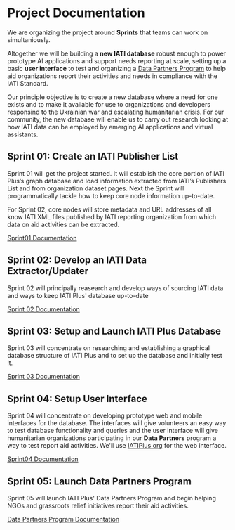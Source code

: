 # Project Documentation

We are organizing the project around **Sprints** that teams can work on simultaniously.

Altogether we will be building a **new IATI database** robust enough to power prototype AI applications and support needs reporting at scale, setting up a basic **user interface** to test and organizing a [Data Partners Program](https://github.com/Humanitarian-AI/IATIPlus/blob/main/Documentation/DataPartners.md) to help aid organizations report their activities and needs in compliance with the IATI Standard.

Our principle objective is to create a new database where a need for one exists and to make it available for use to organizations and developers responsind to the Ukrainian war and escalating humanitarian crisis. For our community, the new database will enable us to carry out research looking at how IATI data can be employed by emerging AI applications and virtual assistants.

## Sprint 01: Create an IATI Publisher List

Sprint 01 will get the project started. It will establish the core portion of IATI Plus’s graph database and load information extracted from IATI’s Publishers List and from organization dataset pages. Next the Sprint will programmatically tackle how to keep core node information up-to-date.

For Sprint 02, core nodes will store metadata and URL addresses of all know IATI XML files published by IATI reporting organization from which data on aid activities can be extracted.

[Sprint01 Documentation](https://github.com/Humanitarian-AI/IATIPlus/blob/main/Documentation/Sprint01.md)

## Sprint 02: Develop an IATI Data Extractor/Updater

Sprint 02 will principally reasearch and develop ways of sourcing IATI data and ways to keep IATI Plus' database up-to-date

[Sprint 02 Documentation](https://github.com/Humanitarian-AI/IATIPlus/blob/main/Documentation/Sprint02.md)

## Sprint 03: Setup and Launch IATI Plus Database

Sprint 03 will concentrate on researching and establishing a graphical database structure of IATI Plus and to set up the database and initially test it.

[Sprint 03 Documentation](https://github.com/Humanitarian-AI/IATIPlus/blob/main/Documentation/Sprint03.md)

## Sprint 04: Setup User Interface

Sprint 04 will concentrate on developing prototype web and mobile interfaces for the database. The interfaces will give volunteers an easy way to test database functionality and queries and the user interface will give humanitarian organizations participating in our **Data Partners** program a way to test report aid activities. We'll use [IATIPlus.org](http://iatiplus.org) for the web interface.

[Sprint04 Documentation](https://github.com/Humanitarian-AI/IATIPlus/blob/main/Documentation/Sprint04.md)

## Sprint 05: Launch Data Partners Program

Sprint 05 will launch IATI Plus' Data Partners Program and begin helping NGOs and grassroots relief initiatives report their aid activities.

[Data Partners Program Documentation](https://github.com/Humanitarian-AI/IATIPlus/blob/main/Documentation/DataPartners.md)
